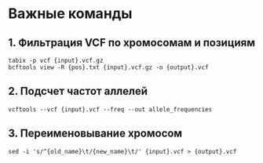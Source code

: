 # Важные команды
## 1. Фильтрация VCF по хромосомам и позициям
```
tabix -p vcf {input}.vcf.gz
bcftools view -R {pos}.txt {input}.vcf.gz -o {output}.vcf
```
## 2. Подсчет частот аллелей
```
vcftools --vcf {input}.vcf --freq --out allele_frequencies
```
## 3. Переименовывание хромосом
```
sed -i 's/^{old_name}\t/{new_name}\t/' {input}.vcf > {output}.vcf
```


